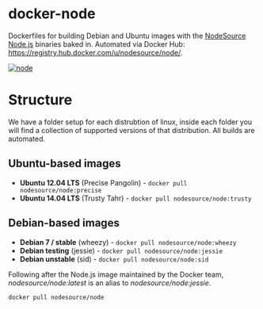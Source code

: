 # docker-node

Dockerfiles for building Debian and Ubuntu images with the [NodeSource Node.js](https://github.com/nodesource/distributions) binaries baked in. Automated via Docker Hub: <https://registry.hub.docker.com/u/nodesource/node/>.

[![node](http://dockeri.co/image/wblankenship/node)](https://registry.hub.docker.com/u/wblankenship/node)

# Structure

We have a folder setup for each distrubtion of linux, inside each folder you will find a collection of supported versions of that distribution. All builds are automated.

## Ubuntu-based images

* **Ubuntu 12.04 LTS** (Precise Pangolin) - `docker pull nodesource/node:precise`
* **Ubuntu 14.04 LTS** (Trusty Tahr) - `docker pull nodesource/node:trusty`

## Debian-based images

* **Debian 7 / stable** (wheezy) - `docker pull nodesource/node:wheezy`
* **Debian testing** (jessie) - `docker pull nodesource/node:jessie`
* **Debian unstable** (sid) - `docker pull nodesource/node:sid`

Following after the Node.js image maintained by the Docker team, _nodesource/node:latest_ is an alias to _nodesource/node:jessie_.

`docker pull nodesource/node`
